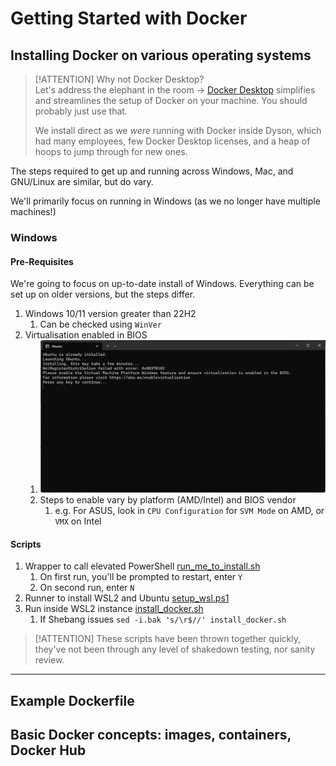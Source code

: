 # Getting Started with Docker

## Installing Docker on various operating systems

> [!ATTENTION]
> Why not Docker Desktop?  
> Let's address the elephant in the room -> [Docker Desktop](https://www.docker.com/products/docker-desktop/) simplifies and streamlines the setup of Docker on your machine. You should probably just use that.  
>
> We install direct as we *were* running with Docker inside Dyson, which had many employees, few Docker Desktop licenses, and a heap of hoops to jump through for new ones.

The steps required to get up and running across Windows, Mac, and GNU/Linux are similar, but do vary.

We'll primarily focus on running in Windows (as we no longer have multiple machines!)

### Windows

#### Pre-Requisites

We're going to focus on up-to-date install of Windows. Everything can be set up on older versions, but the steps differ.

1. Windows 10/11 version greater than 22H2
   1. Can be checked using `WinVer`
1. Virtualisation enabled in BIOS
   1. ![Virtualization not enabled](images/virtualization.png)
   1. Steps to enable vary by platform (AMD/Intel) and BIOS vendor
      1. e.g. For ASUS, look in `CPU Configuration` for `SVM Mode` on AMD, or `VMX` on Intel

#### Scripts

1. Wrapper to call elevated PowerShell [run_me_to_install.sh](assets/run_me_to_install.sh ':ignore')
   1. On first run, you'll be prompted to restart, enter `Y`
   1. On second run, enter `N`
1. Runner to install WSL2 and Ubuntu [setup_wsl.ps1](assets/setup_wsl.ps1 ':ignore')
1. Run inside WSL2 instance [install_docker.sh](assets/install_docker.sh ':ignore')
   1. If Shebang issues `sed -i.bak 's/\r$//' install_docker.sh`

> [!ATTENTION]
> These scripts have been thrown together quickly, they've not been through any level of shakedown testing, nor sanity review.

---

## Example Dockerfile

## Basic Docker concepts: images, containers, Docker Hub
